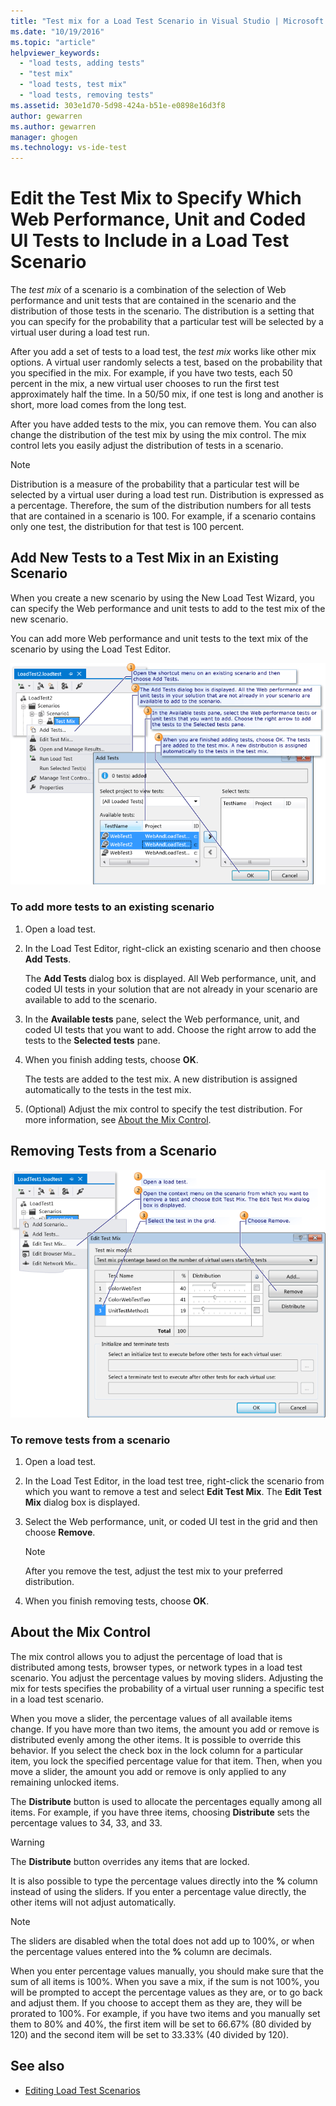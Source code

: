 ```yaml
---
title: "Test mix for a Load Test Scenario in Visual Studio | Microsoft Docs"
ms.date: "10/19/2016"
ms.topic: "article"
helpviewer_keywords:
  - "load tests, adding tests"
  - "test mix"
  - "load tests, test mix"
  - "load tests, removing tests"
ms.assetid: 303e1d70-5d98-424a-b51e-e0898e16d3f8
author: gewarren
ms.author: gewarren
manager: ghogen
ms.technology: vs-ide-test
---
```

# Edit the Test Mix to Specify Which Web Performance, Unit and Coded UI Tests to Include in a Load Test Scenario

The *test mix* of a scenario is a combination of the selection of Web performance and unit tests that are contained in the scenario and the distribution of those tests in the scenario. The distribution is a setting that you can specify for the probability that a particular test will be selected by a virtual user during a load test run.

 After you add a set of tests to a load test, the *test mix* works like other mix options. A virtual user randomly selects a test, based on the probability that you specified in the mix. For example, if you have two tests, each 50 percent in the mix, a new virtual user chooses to run the first test approximately half the time. In a 50/50 mix, if one test is long and another is short, more load comes from the long test.

 After you have added tests to the mix, you can remove them. You can also change the distribution of the test mix by using the mix control. The mix control lets you easily adjust the distribution of tests in a scenario.

> [!NOTE]
> Distribution is a measure of the probability that a particular test will be selected by a virtual user during a load test run. Distribution is expressed as a percentage. Therefore, the sum of the distribution numbers for all tests that are contained in a scenario is 100. For example, if a scenario contains only one test, the distribution for that test is 100 percent.

## Add New Tests to a Test Mix in an Existing Scenario

When you create a new scenario by using the New Load Test Wizard, you can specify the Web performance and unit tests to add to the test mix of the new scenario.

You can add more Web performance and unit tests to the text mix of the scenario by using the Load Test Editor.

![Adding a test to an existing load test](../test/media/ltest_addingtests.png "LTest_AddingTests")

### To add more tests to an existing scenario

1.  Open a load test.

2.  In the Load Test Editor, right-click an existing scenario and then choose **Add Tests**.

     The **Add Tests** dialog box is displayed. All Web performance, unit, and coded UI tests in your solution that are not already in your scenario are available to add to the scenario.

3.  In the **Available tests** pane, select the Web performance, unit, and coded UI tests that you want to add. Choose the right arrow to add the tests to the **Selected tests** pane.

4.  When you finish adding tests, choose **OK**.

     The tests are added to the test mix. A new distribution is assigned automatically to the tests in the test mix.

5.  (Optional) Adjust the mix control to specify the test distribution. For more information, see [About the Mix Control](../test/edit-the-test-mix-to-specify-which-web-browsers-types-in-a-load-test-scenario.md).

##  <a name="EditingTestMixRemoveTest"></a> Removing Tests from a Scenario
 ![Removing a test from an existing load test](../test/media/ltest_removetest.png "LTest_RemoveTest")

### To remove tests from a scenario

1.  Open a load test.

2.  In the Load Test Editor, in the load test tree, right-click the scenario from which you want to remove a test and select **Edit Test Mix**. The **Edit Test Mix** dialog box is displayed.

3.  Select the Web performance, unit, or coded UI test in the grid and then choose **Remove**.

    > [!NOTE]
    > After you remove the test, adjust the test mix to your preferred distribution.

4.  When you finish removing tests, choose **OK**.

##  <a name="EditingTestMixAboutMixControl"></a> About the Mix Control
 The mix control allows you to adjust the percentage of load that is distributed among tests, browser types, or network types in a load test scenario. You adjust the percentage values by moving sliders. Adjusting the mix for tests specifies the probability of a virtual user running a specific test in a load test scenario.

 When you move a slider, the percentage values of all available items change. If you have more than two items, the amount you add or remove is distributed evenly among the other items. It is possible to override this behavior. If you select the check box in the lock column for a particular item, you lock the specified percentage value for that item. Then, when you move a slider, the amount you add or remove is only applied to any remaining unlocked items.

 The **Distribute** button is used to allocate the percentages equally among all items. For example, if you have three items, choosing **Distribute** sets the percentage values to 34, 33, and 33.

> [!WARNING]
>  The **Distribute** button overrides any items that are locked.

 It is also possible to type the percentage values directly into the **%** column instead of using the sliders. If you enter a percentage value directly, the other items will not adjust automatically.

> [!NOTE]
>  The sliders are disabled when the total does not add up to 100%, or when the percentage values entered into the **%** column are decimals.

 When you enter percentage values manually, you should make sure that the sum of all items is 100%. When you save a mix, if the sum is not 100%, you will be prompted to accept the percentage values as they are, or to go back and adjust them. If you choose to accept them as they are, they will be prorated to 100%.  For example, if you have two items and you manually set them to 80% and 40%, the first item will be set to 66.67% (80 divided by 120) and the second item will be set to 33.33% (40 divided by 120).

## See also

- [Editing Load Test Scenarios](../test/edit-load-test-scenarios.md)